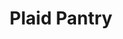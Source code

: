 ---
title: "Plaid Pantry"
url: /portland/plaid-pantry-northeast-glisan-street/
shop: convenience
---